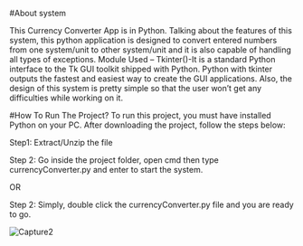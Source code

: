 #About system

This Currency Converter App is in Python. Talking about the features of this system, this python application is designed to convert entered numbers from one system/unit to other system/unit and it is also capable of handling all types of exceptions. Module Used – Tkinter()-It is a standard Python interface to the Tk GUI toolkit shipped with Python. Python with tkinter outputs the fastest and easiest way to create the GUI applications. Also, the design of this system is pretty simple so that the user won’t get any difficulties while working on it.

#How To Run The Project?
To run this project, you must have installed Python on your PC. After downloading the project, follow the steps below:

Step1: Extract/Unzip the file

Step 2: Go inside the project folder, open cmd then type currencyConverter.py and enter to start the system.

OR

Step 2: Simply, double click the currencyConverter.py file and you are ready to go.


![Capture2](https://user-images.githubusercontent.com/20369800/78735226-e0e64080-7967-11ea-8bc4-2f9447b6fd3e.png)
